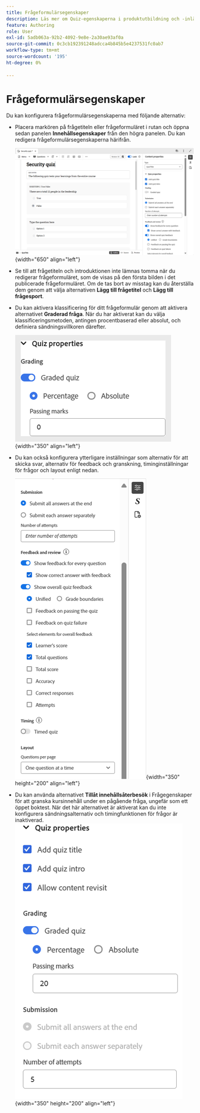 ```yaml
---
title: Frågeformulärsegenskaper
description: Läs mer om Quiz-egenskaperna i produktutbildning och -inlärning
feature: Authoring
role: User
exl-id: 5adb063a-92b2-4092-9e8e-2a30ae93af0a
source-git-commit: 0c3cb192391248adcca4b845b5e4237531fc0ab7
workflow-type: tm+mt
source-wordcount: '195'
ht-degree: 0%

---
```


# Frågeformulärsegenskaper

Du kan konfigurera frågeformulärsegenskaperna med följande alternativ:

- Placera markören på frågetiteln eller frågeformuläret i rutan och öppna sedan panelen **Innehållsegenskaper** från den högra panelen. Du kan redigera frågeformulärsegenskaperna härifrån.

  ![](assets/quiz-properties.png){width="650" align="left"}

- Se till att frågetiteln och introduktionen inte lämnas tomma när du redigerar frågeformuläret, som de visas på den första bilden i det publicerade frågeformuläret. Om de tas bort av misstag kan du återställa dem genom att välja alternativen **Lägg till frågetitel** och **Lägg till frågesport**.
- Du kan aktivera klassificering för ditt frågeformulär genom att aktivera alternativet **Graderad fråga**. När du har aktiverat kan du välja klassificeringsmetoden, antingen procentbaserad eller absolut, och definiera sändningsvillkoren därefter.

  ![](assets/quiz-grading.png){width="350" align="left"}

- Du kan också konfigurera ytterligare inställningar som alternativ för att skicka svar, alternativ för feedback och granskning, timinginställningar för frågor och layout enligt nedan.

  ![](assets/additional-quiz-properties.png){width="350" height="200" align="left"}

- Du kan använda alternativet **Tillåt innehållsåterbesök** i Frågegenskaper för att granska kursinnehåll under en pågående fråga, ungefär som ett öppet boktest. När det här alternativet är aktiverat kan du inte konfigurera sändningsalternativ och timingfunktionen för frågor är inaktiverad.
  ![](assets/quiz-allow-content-revist.png){width="350" height="200" align="left"}
